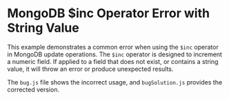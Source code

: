 # MongoDB $inc Operator Error with String Value

This example demonstrates a common error when using the `$inc` operator in MongoDB update operations.  The `$inc` operator is designed to increment a numeric field.  If applied to a field that does not exist, or contains a string value, it will throw an error or produce unexpected results.

The `bug.js` file shows the incorrect usage, and `bugSolution.js` provides the corrected version.